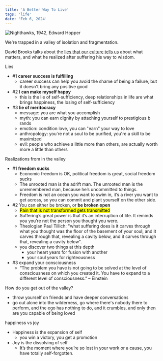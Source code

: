 ```yaml
---
title: 'A Better Way To Live'
tags: 'life'
date: 'Feb 6, 2024'
---
```


![Nighthawks, 1942, Edward Hopper](/images/nighthawks.jpg)

We're trapped in a valley of isolation and fragmentation.

David Brooks talks about the [lies that our culture tells us](https://www.youtube.com/watch?v=iB4MS1hsWXU) about what matters, and what he realized after suffering his way to wisdom.

Lies

- #1 **career success is fulfilling**
  - career success can help you avoid the shame of being a failure, but it doesn't bring any positive good
- #2 **I can make myself happy**
  - this is the lie of self-sufficiency, deep relationships in life are what brings happiness, the losing of self-sufficiency
- #3 **lie of meritocracy**
  - message: you are what you accomplish
  - myth: you can earn dignity by attaching yourself to prestigious b rands
  - emotion: condition love, you can "earn" your way to love
  - anthropology: you're not a soul to be purified, you're a skill to be maximized
  - evil: people who achieve a little more than others, are actually worth more a little than others

Realizations from in the valley

- #1 **freedom sucks**
  - Economic freedom is OK, political freedom is great, social freedom sucks
  - The unrooted man is the adrift man. The unrooted man is the unremembered man, because he’s uncommitted to things.
  - Freedom is not an ocean you want to swim in, it’s a river you want to get across, so you can commit and plant yourself on the other side.
- #2 You can either be broken, or **be broken open**
  - <mark>Pain that is not transformed gets transmitted</mark>
  - Suffering’s great power is that it’s an interruption of life. It reminds you you’re not the person you thought you were.
  - Theologian Paul Tillich: "what suffering does is it carves through what you thought was the floor of the basement of your soul, and it carves through that, revealing a cavity below, and it carves through that, revealing a cavity below".
  - you discover two things at this depth
    - your heart years for fusion with another
    - your soul years for righteousness
- #3 expand your consciousness
  - “The problem you have is not going to be solved at the level of consciousness on which you created it. You have to expand to a different level of consciousness.” – Einstein

How do you get out of the valley?

- throw yourself on friends and have deeper conversations
- go out alone into the wilderness, go where there's nobody there to perform, and the ego has nothing to do, and it crumbles, and only then are you capable of being loved

happiness vs joy

- Happiness is the expansion of self
  - you win a victory, you get a promotion
- Joy is the dissolving of self
  - It’s the moment where you’re so lost in your work or a cause, you have totally self-forgotten.

